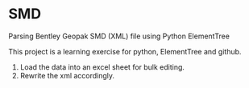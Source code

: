 # SMD
Parsing Bentley Geopak SMD (XML) file using Python ElementTree

This project is a learning exercise for python, ElementTree and github.

1. Load the data into an excel sheet for bulk editing.
2. Rewrite the xml accordingly.
